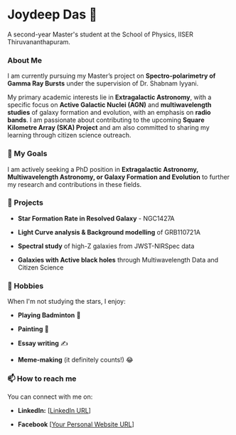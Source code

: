# Joydeep Das 👋

A second-year Master's student at the School of Physics, IISER Thiruvananthapuram.

### About Me

I am currently pursuing my Master’s project on **Spectro-polarimetry of Gamma Ray Bursts** under the supervision of Dr. Shabnam Iyyani.

My primary academic interests lie in **Extragalactic Astronomy**, with a specific focus on **Active Galactic Nuclei (AGN)** and **multiwavelength studies** of galaxy formation and evolution, with an emphasis on **radio bands**. I am passionate about contributing to the upcoming **Square Kilometre Array (SKA) Project** and am also committed to sharing my learning through citizen science outreach.

### 🔭 My Goals

I am actively seeking a PhD position in **Extragalactic Astronomy, Multiwavelength Astronomy, or Galaxy Formation and Evolution** to further my research and contributions in these fields.

### 🔬 Projects

* **Star Formation Rate in Resolved Galaxy** - NGC1427A

* **Light Curve analysis & Background modelling** of GRB110721A

* **Spectral study** of high-Z galaxies from JWST-NIRSpec data

* **Galaxies with Active black holes** through Multiwavelength Data and Citizen Science

### 🎨 Hobbies

When I'm not studying the stars, I enjoy:

* **Playing Badminton** 🏸

* **Painting** 🎨

* **Essay writing** ✍️

* **Meme-making** (it definitely counts!) 😂

### 📫 How to reach me

You can connect with me on:

* **LinkedIn:** [[LinkedIn URL](https://www.linkedin.com/in/djoy24/)]

* **Facebook** [[Your Personal Website URL](https://www.facebook.com/joydeep.das.58118774/)]
